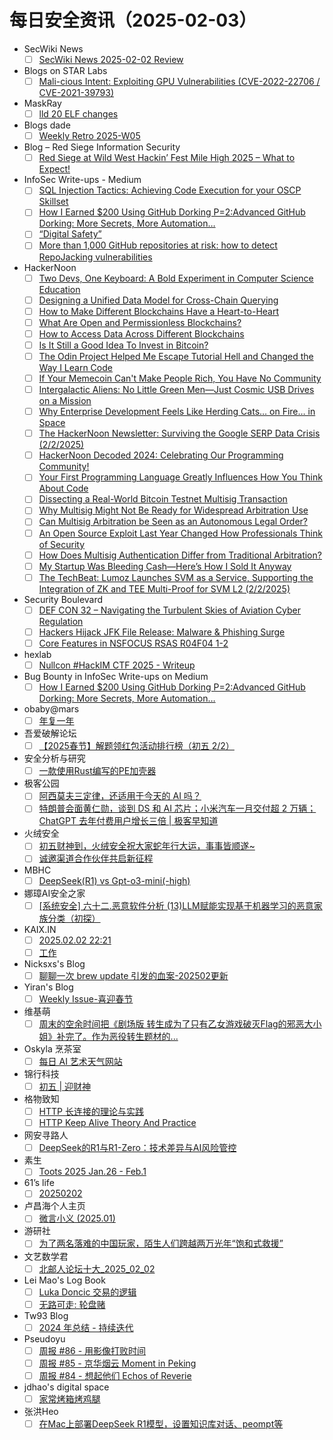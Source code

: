 # 每日安全资讯（2025-02-03）

- SecWiki News
  - [ ] [SecWiki News 2025-02-02 Review](http://www.sec-wiki.com/?2025-02-02)
- Blogs on STAR Labs
  - [ ] [Mali-cious Intent: Exploiting GPU Vulnerabilities (CVE-2022-22706 / CVE-2021-39793)](https://starlabs.sg/blog/2025/12-mali-cious-intent-exploiting-gpu-vulnerabilities-cve-2022-22706/)
- MaskRay
  - [ ] [lld 20 ELF changes](https://maskray.me/blog/2025-02-02-lld-20-elf-changes)
- Blogs  dade
  - [ ] [Weekly Retro 2025-W05](https://0xda.de/blog/2025/02/weekly-retro-2025-w05/)
- Blog – Red Siege Information Security
  - [ ] [Red Siege at Wild West Hackin’ Fest Mile High 2025 – What to Expect!](https://redsiege.com/blog/2025/02/red-siege-at-wild-west-hackin-fest-mile-high-2025-what-to-expect/)
- InfoSec Write-ups - Medium
  - [ ] [SQL Injection Tactics: Achieving Code Execution for your OSCP Skillset](https://infosecwriteups.com/sql-injection-tactics-achieving-code-execution-for-your-oscp-skillset-ef3d7667c1b0?source=rss----7b722bfd1b8d---4)
  - [ ] [How I Earned $200 Using GitHub Dorking P=2:Advanced GitHub Dorking: More Secrets, More Automation…](https://infosecwriteups.com/advanced-github-dorking-more-secrets-more-automation-more-bounties-f39dd553b1c2?source=rss----7b722bfd1b8d---4)
  - [ ] [“Digital Safety”](https://infosecwriteups.com/digital-safety-6799c96dcc18?source=rss----7b722bfd1b8d---4)
  - [ ] [More than 1,000 GitHub repositories at risk: how to detect RepoJacking vulnerabilities](https://infosecwriteups.com/more-than-1-000-github-repositories-at-risk-how-to-detect-repojacking-vulnerabilities-58cd888b8f3f?source=rss----7b722bfd1b8d---4)
- HackerNoon
  - [ ] [Two Devs, One Keyboard: A Bold Experiment in Computer Science Education](https://hackernoon.com/two-devs-one-keyboard-a-bold-experiment-in-computer-science-education?source=rss)
  - [ ] [Designing a Unified Data Model for Cross-Chain Querying](https://hackernoon.com/designing-a-unified-data-model-for-cross-chain-querying?source=rss)
  - [ ] [How to Make Different Blockchains Have a Heart-to-Heart](https://hackernoon.com/how-to-make-different-blockchains-have-a-heart-to-heart?source=rss)
  - [ ] [What Are Open and Permissionless Blockchains?](https://hackernoon.com/what-are-open-and-permissionless-blockchains?source=rss)
  - [ ] [How to Access Data Across Different Blockchains](https://hackernoon.com/how-to-access-data-across-different-blockchains?source=rss)
  - [ ] [Is It Still a Good Idea To Invest in Bitcoin?](https://hackernoon.com/is-it-still-a-good-idea-to-invest-in-bitcoin?source=rss)
  - [ ] [The Odin Project Helped Me Escape Tutorial Hell and Changed the Way I Learn Code](https://hackernoon.com/the-odin-project-helped-me-escape-tutorial-hell-and-changed-the-way-i-learn-code?source=rss)
  - [ ] [If Your Memecoin Can't Make People Rich, You Have No Community](https://hackernoon.com/if-your-memecoin-cant-make-people-rich-you-have-no-community?source=rss)
  - [ ] [Intergalactic Aliens: No Little Green Men—Just Cosmic USB Drives on a Mission](https://hackernoon.com/intergalactic-aliens-no-little-green-menjust-cosmic-usb-drives-on-a-mission?source=rss)
  - [ ] [Why Enterprise Development Feels Like Herding Cats… on Fire… in Space](https://hackernoon.com/why-enterprise-development-feels-like-herding-cats-on-fire-in-space?source=rss)
  - [ ] [The HackerNoon Newsletter: Surviving the Google SERP Data Crisis (2/2/2025)](https://hackernoon.com/2-2-2025-newsletter?source=rss)
  - [ ] [HackerNoon Decoded 2024: Celebrating Our Programming Community!](https://hackernoon.com/hackernoon-decoded-2024-celebrating-our-programming-community?source=rss)
  - [ ] [Your First Programming Language Greatly Influences How You Think About Code](https://hackernoon.com/your-first-programming-language-greatly-influences-how-you-think-about-code?source=rss)
  - [ ] [Dissecting a Real-World Bitcoin Testnet Multisig Transaction](https://hackernoon.com/dissecting-a-real-world-bitcoin-testnet-multisig-transaction?source=rss)
  - [ ] [Why Multisig Might Not Be Ready for Widespread Arbitration Use](https://hackernoon.com/why-multisig-might-not-be-ready-for-widespread-arbitration-use?source=rss)
  - [ ] [Can Multisig Arbitration be Seen as an Autonomous Legal Order?](https://hackernoon.com/can-multisig-arbitration-be-seen-as-an-autonomous-legal-order?source=rss)
  - [ ] [An Open Source Exploit Last Year Changed How Professionals Think of Security](https://hackernoon.com/an-open-source-exploit-last-year-changed-how-professionals-think-of-security?source=rss)
  - [ ] [How Does Multisig Authentication Differ from Traditional Arbitration?](https://hackernoon.com/how-does-multisig-authentication-differ-from-traditional-arbitration?source=rss)
  - [ ] [My Startup Was Bleeding Cash—Here’s How I Sold It Anyway](https://hackernoon.com/my-startup-was-bleeding-cashheres-how-i-sold-it-anyway?source=rss)
  - [ ] [The TechBeat: Lumoz Launches SVM as a Service, Supporting the Integration of ZK and TEE Multi-Proof for SVM L2 (2/2/2025)](https://hackernoon.com/2-2-2025-techbeat?source=rss)
- Security Boulevard
  - [ ] [DEF CON 32 – Navigating the Turbulent Skies of Aviation Cyber Regulation](https://securityboulevard.com/2025/02/def-con-32-navigating-the-turbulent-skies-of-aviation-cyber-regulation-2/)
  - [ ] [Hackers Hijack JFK File Release: Malware & Phishing Surge](https://securityboulevard.com/2025/02/hackers-hijack-jfk-file-release-malware-phishing-surge/)
  - [ ] [Core Features in NSFOCUS RSAS R04F04 1-2](https://securityboulevard.com/2025/02/core-features-in-nsfocus-rsas-r04f04-1-2/)
- hexlab
  - [ ] [Nullcon #HackIM CTF 2025 - Writeup](https://hexlab.xyz/blog/Nullcon-HackIM-CTF-2025-Writeup/)
- Bug Bounty in InfoSec Write-ups on Medium
  - [ ] [How I Earned $200 Using GitHub Dorking P=2:Advanced GitHub Dorking: More Secrets, More Automation…](https://infosecwriteups.com/advanced-github-dorking-more-secrets-more-automation-more-bounties-f39dd553b1c2?source=rss----7b722bfd1b8d--bug_bounty)
- obaby@mars
  - [ ] [年复一年](https://h4ck.org.cn/2025/02/19063)
- 吾爱破解论坛
  - [ ] [【2025春节】解题领红包活动排行榜（初五 2/2）](https://mp.weixin.qq.com/s?__biz=MjM5Mjc3MDM2Mw==&mid=2651141668&idx=1&sn=82663ea0981e0c6f1544bb1fe7ab6bb8&chksm=bd50a6708a272f660989d775c0b51760ab65a87bdfaebbc3eb8e52d3797a728c8c3c53cdc3db&scene=58&subscene=0#rd)
- 安全分析与研究
  - [ ] [一款使用Rust编写的PE加壳器](https://mp.weixin.qq.com/s?__biz=MzA4ODEyODA3MQ==&mid=2247490280&idx=1&sn=27a8a52ec1103e01e0110d3cd8177b5d&chksm=902fb5c0a7583cd6218d677628b2525d44e71fe4a1a277e33d09f2eb178e9d0f3d1b7f16868b&scene=58&subscene=0#rd)
- 极客公园
  - [ ] [阿西莫夫三定律，还适用于今天的 AI 吗？](https://mp.weixin.qq.com/s?__biz=MTMwNDMwODQ0MQ==&mid=2653073110&idx=1&sn=b277757d83dc66d3c5755989bdf48f50&chksm=7e57d36049205a76146ef55cb30a443f45110c7828858b74358ef216851bb3d2050790c61b32&scene=58&subscene=0#rd)
  - [ ] [特朗普会面黄仁勋，谈到 DS 和 AI 芯片；小米汽车一月交付超 2 万辆；ChatGPT 去年付费用户增长三倍 | 极客早知道](https://mp.weixin.qq.com/s?__biz=MTMwNDMwODQ0MQ==&mid=2653073109&idx=1&sn=3a5c6e9636f6223b1e994a0d7c7ef99e&chksm=7e57d36349205a75d495f380e35da4f2c90ad22710777273824e8a28f1952b68aff534019547&scene=58&subscene=0#rd)
- 火绒安全
  - [ ] [初五财神到，火绒安全祝大家蛇年行大运，事事皆顺遂~](https://mp.weixin.qq.com/s?__biz=MzI3NjYzMDM1Mg==&mid=2247522009&idx=1&sn=427a7360c75c10d3278f62a51ef5b068&chksm=eb7048e6dc07c1f0dfeea1cbf6b85548ce582944fbfea679ffde25c1b6e6d1f148aea83dabc7&scene=58&subscene=0#rd)
  - [ ] [诚邀渠道合作伙伴共启新征程](https://mp.weixin.qq.com/s?__biz=MzI3NjYzMDM1Mg==&mid=2247522009&idx=2&sn=ca2b184d62f7ecba76d349a8faa6d2bf&chksm=eb7048e6dc07c1f05ec257548f51393da431feaac3cc1a829fa508cde8291071d95277882a19&scene=58&subscene=0#rd)
- MBHC
  - [ ] [DeepSeek(R1) vs Gpt-o3-mini(-high)](https://mp.weixin.qq.com/s?__biz=MzU5Mzk3NTE0Mw==&mid=2247483715&idx=1&sn=8f936ef2f0c039f3e1d7bbf3d7bf66df&chksm=fe09034bc97e8a5d5e70e334a94f5e775517c607f283d57c8b72e82f3e69e3f55861234dbc2d&scene=58&subscene=0#rd)
- 娜璋AI安全之家
  - [ ] [[系统安全] 六十二.恶意软件分析 (13)LLM赋能实现基于机器学习的恶意家族分类（初探）](https://mp.weixin.qq.com/s?__biz=Mzg5MTM5ODU2Mg==&mid=2247501299&idx=1&sn=c461a9440fcea0ecee2c1d78cdda5cdd&chksm=cfcf753ef8b8fc289095d45e909b053dcb87dd4794e462fcf1d60ee5c8e7715cc2f2f8c2af13&scene=58&subscene=0#rd)
- KAIX.IN
  - [ ] [2025.02.02 22:21](https://kaix.in/2025/0203-read/)
  - [ ] [工作](https://kaix.in/2025/0202-work/)
- Nicksxs's Blog
  - [ ] [聊聊一次 brew update 引发的血案-202502更新](https://nicksxs.me/2025/02/02/%E8%81%8A%E8%81%8A%E4%B8%80%E6%AC%A1-brew-update-%E5%BC%95%E5%8F%91%E7%9A%84%E8%A1%80%E6%A1%88-202502%E6%9B%B4%E6%96%B0/)
- Yiran's Blog
  - [ ] [Weekly Issue-喜迎春节](https://zdyxry.github.io/2025/02/02/Weekly-Issue-%E5%96%9C%E8%BF%8E%E6%98%A5%E8%8A%82/)
- 维基萌
  - [ ] [周末的空余时间把《剧场版 转生成为了只有乙女游戏破灭Flag的邪恶大小姐》补完了。作为恶役转生题材的...](https://www.wikimoe.com/post/zi456qc3)
- Oskyla 烹茶室
  - [ ] [每日 AI 艺术天气网站](https://frytea.com/archives/1430/)
- 锦行科技
  - [ ] [初五 | 迎财神](https://mp.weixin.qq.com/s?__biz=MzIxNTQxMjQyNg==&mid=2247493742&idx=1&sn=6c298f8ce178ae5f381c68b29f886a7f&chksm=979a13cba0ed9add09c5b22955bcce5e7a177a09072e01fe7ecdb9b58a578e7a75a7338606aa&scene=58&subscene=0#rd)
- 格物致知
  - [ ] [HTTP 长连接的理论与实践](https://pyer.dev/post/http-long-connection-theory-and-practice-5ef58c3e)
  - [ ] [HTTP Keep Alive Theory And Practice](https://pyer.dev/post/http-long-connection-theory-and-practice-e0b6e001)
- 网安寻路人
  - [ ] [DeepSeek的R1与R1-Zero：技术差异与AI风险管控](https://mp.weixin.qq.com/s?__biz=MzIxODM0NDU4MQ==&mid=2247506432&idx=1&sn=ddb2b818c020739b2b004f3cfcb69a91&chksm=97e967eaa09eeefc9023ae78007b8295e56b81a367336405b00fd9e2494d207b2d3cf1fc0ba7&scene=58&subscene=0#rd)
- 素生
  - [ ] [Toots 2025 Jan.26 - Feb.1](http://z.arlmy.me/posts/MastodonArchives/2025/MastodonTootsArchives_20250201/)
- 61’s life
  - [ ] [20250202](https://61.life/2025/0202)
- 卢昌海个人主页
  - [ ] [微言小义 (2025.01)](https://www.changhai.org/articles/miscellaneous/blog/202501.php)
- 游研社
  - [ ] [为了两名落难的中国玩家，陌生人们跨越两万光年“饱和式救援”](https://www.yystv.cn/p/12530)
- 文艺数学君
  - [ ] [北邮人论坛十大_2025_02_02](https://mathpretty.com/19464.html)
- Lei Mao's Log Book
  - [ ] [Luka Doncic 交易的逻辑](https://leimao.github.io/essay/Luka-Doncic-%E4%BA%A4%E6%98%93%E7%9A%84%E9%80%BB%E8%BE%91/)
  - [ ] [无路可走: 轮盘赌](https://leimao.github.io/essay/%E6%97%A0%E8%B7%AF%E5%8F%AF%E8%B5%B0-%E8%BD%AE%E7%9B%98%E8%B5%8C-No-Way-Out-The-Roulette/)
- Tw93 Blog
  - [ ] [2024 年总结 - 持续迭代](https://tw93.fun/2025-02-02/my-2024.html)
- Pseudoyu
  - [ ] [周报 #86 - 用影像打败时间](https://www.pseudoyu.com/zh/2025/02/03/weekly_review_86/)
  - [ ] [周报 #85 - 京华烟云 Moment in Peking](https://www.pseudoyu.com/zh/2025/02/03/weekly_review_85/)
  - [ ] [周报 #84 - 想起他们 Echos of Reverie](https://www.pseudoyu.com/zh/2025/02/03/weekly_review_84/)
- jdhao's digital space
  - [ ] [家常烤箱烤鸡腿](https://jdhao.github.io/2025/02/02/oven-roasted-chicken/)
- 张洪Heo
  - [ ] [在Mac上部署DeepSeek R1模型，设置知识库对话、peompt等](https://blog.zhheo.com/p/no66tkfp.html)
